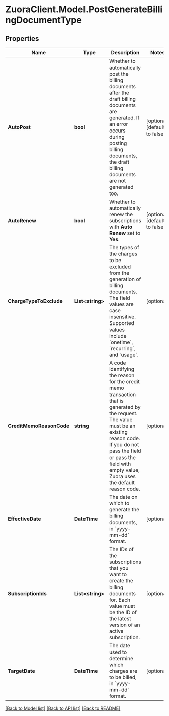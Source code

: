 # ZuoraClient.Model.PostGenerateBillingDocumentType

## Properties

Name | Type | Description | Notes
------------ | ------------- | ------------- | -------------
**AutoPost** | **bool** | Whether to automatically post the billing documents after the draft billing documents are generated.   If an error occurs during posting billing documents, the draft billing documents are not generated too.  | [optional] [default to false]
**AutoRenew** | **bool** | Whether to automatically renew the subscriptions with **Auto Renew** set to **Yes**.   | [optional] [default to false]
**ChargeTypeToExclude** | **List&lt;string&gt;** | The types of the charges to be excluded from the generation of billing documents. The field values are case insensitive. Supported values include &#x60;onetime&#x60;, &#x60;recurring&#x60;, and &#x60;usage&#x60;.   | [optional] 
**CreditMemoReasonCode** | **string** | A code identifying the reason for the credit memo transaction that is generated by the request. The value must be an existing reason code. If you do not pass the field or pass the field with empty value, Zuora uses the default reason code. | [optional] 
**EffectiveDate** | **DateTime** | The date on which to generate the billing documents, in &#x60;yyyy-mm-dd&#x60; format.  | [optional] 
**SubscriptionIds** | **List&lt;string&gt;** | The IDs of the subscriptions that you want to create the billing documents for. Each value must be the ID of the latest version of an active subscription.  | [optional] 
**TargetDate** | **DateTime** | The date used to determine which charges are to be billed, in &#x60;yyyy-mm-dd&#x60; format.  | [optional] 

[[Back to Model list]](../README.md#documentation-for-models) [[Back to API list]](../README.md#documentation-for-api-endpoints) [[Back to README]](../README.md)

